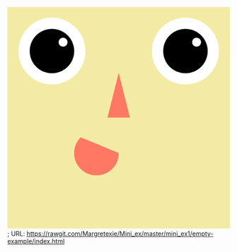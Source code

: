 ![alt tekst](Udklip.PNG);
URL: https://rawgit.com/Margretexie/Mini_ex/master/mini_ex1/empty-example/index.html
